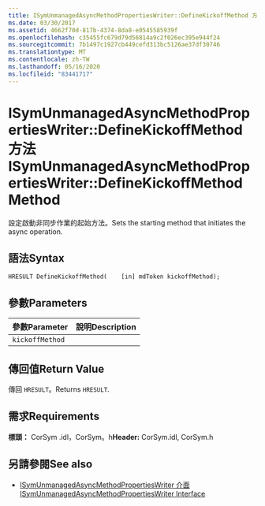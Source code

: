 ```yaml
---
title: ISymUnmanagedAsyncMethodPropertiesWriter::DefineKickoffMethod 方法
ms.date: 03/30/2017
ms.assetid: 4662f70d-817b-4374-8da8-e0545585939f
ms.openlocfilehash: c35455fc679d79d56814a9c2f026ec395e944f24
ms.sourcegitcommit: 7b1497c1927cb449cefd313bc5126ae37df30746
ms.translationtype: MT
ms.contentlocale: zh-TW
ms.lasthandoff: 05/16/2020
ms.locfileid: "83441717"
---
```

# <a name="isymunmanagedasyncmethodpropertieswriterdefinekickoffmethod-method"></a><span data-ttu-id="06155-102">ISymUnmanagedAsyncMethodPropertiesWriter::DefineKickoffMethod 方法</span><span class="sxs-lookup"><span data-stu-id="06155-102">ISymUnmanagedAsyncMethodPropertiesWriter::DefineKickoffMethod Method</span></span>
<span data-ttu-id="06155-103">設定啟動非同步作業的起始方法。</span><span class="sxs-lookup"><span data-stu-id="06155-103">Sets the starting method that initiates the async operation.</span></span>  
  
## <a name="syntax"></a><span data-ttu-id="06155-104">語法</span><span class="sxs-lookup"><span data-stu-id="06155-104">Syntax</span></span>  
  
```idl  
HRESULT DefineKickoffMethod(    [in] mdToken kickoffMethod);  
```  
  
## <a name="parameters"></a><span data-ttu-id="06155-105">參數</span><span class="sxs-lookup"><span data-stu-id="06155-105">Parameters</span></span>  
  
|<span data-ttu-id="06155-106">參數</span><span class="sxs-lookup"><span data-stu-id="06155-106">Parameter</span></span>|<span data-ttu-id="06155-107">說明</span><span class="sxs-lookup"><span data-stu-id="06155-107">Description</span></span>|  
|---------------|-----------------|  
|`kickoffMethod`||  
  
## <a name="return-value"></a><span data-ttu-id="06155-108">傳回值</span><span class="sxs-lookup"><span data-stu-id="06155-108">Return Value</span></span>  
 <span data-ttu-id="06155-109">傳回 `HRESULT`。</span><span class="sxs-lookup"><span data-stu-id="06155-109">Returns `HRESULT`.</span></span>  
  
## <a name="requirements"></a><span data-ttu-id="06155-110">需求</span><span class="sxs-lookup"><span data-stu-id="06155-110">Requirements</span></span>  
 <span data-ttu-id="06155-111">**標頭：** CorSym .idl，CorSym。h</span><span class="sxs-lookup"><span data-stu-id="06155-111">**Header:** CorSym.idl, CorSym.h</span></span>  
  
## <a name="see-also"></a><span data-ttu-id="06155-112">另請參閱</span><span class="sxs-lookup"><span data-stu-id="06155-112">See also</span></span>

- [<span data-ttu-id="06155-113">ISymUnmanagedAsyncMethodPropertiesWriter 介面</span><span class="sxs-lookup"><span data-stu-id="06155-113">ISymUnmanagedAsyncMethodPropertiesWriter Interface</span></span>](isymunmanagedasyncmethodpropertieswriter-interface.md)
